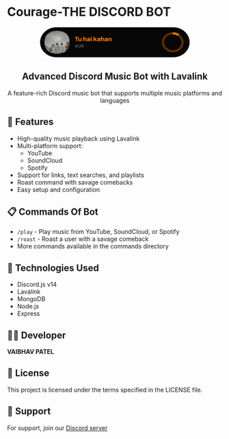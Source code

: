 # Courage-THE DISCORD BOT 

<div align="center">
  <img src="musicard.png" alt="Courage Bot Logo" width="350" height="70">
  <h2>Advanced Discord Music Bot with Lavalink</h2>
  <p>A feature-rich Discord music bot that supports multiple music platforms and languages</p>
</div>

## 🎵 Features

- High-quality music playback using Lavalink
- Multi-platform support:
  - YouTube
  - SoundCloud
  - Spotify
- Support for links, text searches, and playlists
- Roast command with savage comebacks
- Easy setup and configuration




## 📋 Commands Of Bot

- `/play` - Play music from YouTube, SoundCloud, or Spotify
- `/roast` - Roast a user with a savage comeback
- More commands available in the commands directory


## 🧰 Technologies Used

- Discord.js v14
- Lavalink
- MongoDB
- Node.js
- Express

## 👨‍💻 Developer

**VAIBHAV PATEL**

## 📄 License

This project is licensed under the terms specified in the LICENSE file.

## 🔗 Support

For support, join our [Discord server](https://discord.gg/s2cmhgW)
